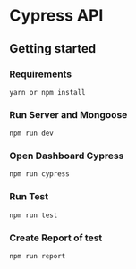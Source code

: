 # Cypress API

## Getting started

### Requirements

```shell
yarn or npm install
```

### Run Server and Mongoose

```shell
npm run dev
```

### Open Dashboard Cypress

```shell
npm run cypress
```

### Run Test

```shell
npm run test
```

### Create Report of test

```shell
npm run report
```
